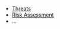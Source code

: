  * [Threats](en/topics/practice-2-planning/1-threats/1-intro.md)
 * [Risk Assessment](en/topics/practice-2-planning/2-assess-risk/1-intro.md)
 * ...

